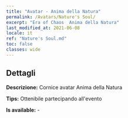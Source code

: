 ```yaml
---
title: "Avatar - Anima della Natura"
permalink: /Avatars/Nature's Soul/
excerpt: "Era of Chaos  Anima della Natura"
last_modified_at: 2021-06-08
locale: it
ref: "Nature's Soul.md"
toc: false
classes: wide
---
```

## Dettagli

 **Descrizione:** Cornice avatar Anima della Natura 

 **Tips:** Ottenibile partecipando all'evento 

 **Is available:**  - 

